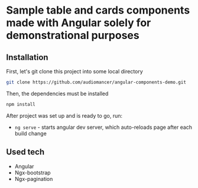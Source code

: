 # Sample table and cards components made with Angular solely for demonstrational purposes

## Installation

First, let's git clone this project into some local directory

```bash
git clone https://github.com/audiomancer/angular-components-demo.git
```

Then, the dependencies must be installed

```bash
npm install
```

After project was set up and is ready to go, run:

- `ng serve` - starts angular dev server, which auto-reloads page after each build change

## Used tech

- Angular
- Ngx-bootstrap
- Ngx-pagination
